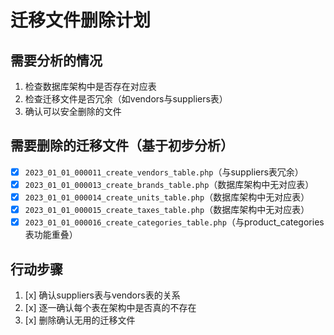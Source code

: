 # 迁移文件删除计划

## 需要分析的情况
1. 检查数据库架构中是否存在对应表
2. 检查迁移文件是否冗余（如vendors与suppliers表）
3. 确认可以安全删除的文件

## 需要删除的迁移文件（基于初步分析）
- [x] `2023_01_01_000011_create_vendors_table.php`（与suppliers表冗余）
- [x] `2023_01_01_000013_create_brands_table.php`（数据库架构中无对应表）
- [x] `2023_01_01_000014_create_units_table.php`（数据库架构中无对应表）
- [x] `2023_01_01_000015_create_taxes_table.php`（数据库架构中无对应表）
- [x] `2023_01_01_000016_create_categories_table.php`（与product_categories表功能重叠）

## 行动步骤
1. [x] 确认suppliers表与vendors表的关系
2. [x] 逐一确认每个表在架构中是否真的不存在
3. [x] 删除确认无用的迁移文件 
